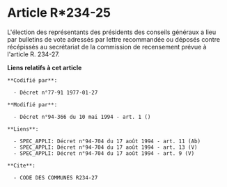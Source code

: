 # Article R*234-25

L'élection des représentants des présidents des conseils généraux a lieu par bulletins de vote adressés par lettre
recommandée ou déposés contre récépissés au secrétariat de la commission de recensement prévue à l'article R. 234-27.

**Liens relatifs à cet article**

	**Codifié par**:

	  - Décret n°77-91 1977-01-27

	**Modifié par**:

	  - Décret n°94-366 du 10 mai 1994 - art. 1 ()

	**Liens**:

	  - SPEC_APPLI: Décret n°94-704 du 17 août 1994 - art. 11 (Ab)
	  - SPEC_APPLI: Décret n°94-704 du 17 août 1994 - art. 13 (V)
	  - SPEC_APPLI: Décret n°94-704 du 17 août 1994 - art. 9 (V)

	**Cite**:

	  - CODE DES COMMUNES R234-27
